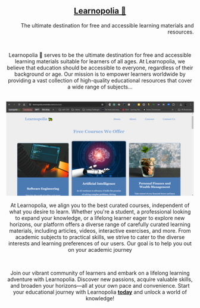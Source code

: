 <h2 align="center"><a href="https://learnopolia.onrender.com/">Learnopolia 🐢</a></h2>
<p align="right">The ultimate destination for free and accessible learning materials and resources.</p>
<br>
<p align="center">Learnopolia 🐢 serves to be the ultimate destination for free and accessible learning materials suitable for learners of all ages. At Learnopolia, we believe that education should be accessible to everyone, regardless of their background or age. Our mission is to empower learners worldwide by providing a vast collection of high-quality educational resources that cover a wide range of subjects...</p>
<br>
<img src="/images/Learnopolia.png" />
<p align="center">At Learnopolia, we align you to the best curated courses, independent of what you desire to learn. Whether you're a student, a professional looking to expand your knowledge, or a lifelong learner eager to explore new horizons, our platform offers a diverse range of carefully curated learning materials, including articles, videos, interactive exercises, and more. From academic subjects to practical skills, we strive to cater to the diverse interests and learning preferences of our users. Our goal is to help you out on your academic journey</p>
<br>
<p align="center">Join our vibrant community of learners and embark on a lifelong learning adventure with Learnopolia. Discover new passions, acquire valuable skills, and broaden your horizons—all at your own pace and convenience. Start your educational journey with Learnopolia <strong><a href="https://learnopolia.onrender.com/">today</a></strong> and unlock a world of knowledge!</p>
